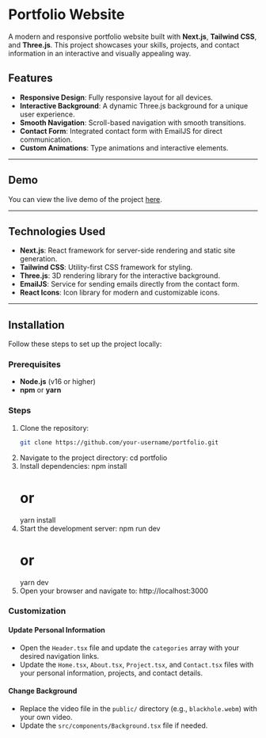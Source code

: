 # Portfolio Website

A modern and responsive portfolio website built with **Next.js**, **Tailwind CSS**, and **Three.js**. This project showcases your skills, projects, and contact information in an interactive and visually appealing way.

## Features

- **Responsive Design**: Fully responsive layout for all devices.
- **Interactive Background**: A dynamic Three.js background for a unique user experience.
- **Smooth Navigation**: Scroll-based navigation with smooth transitions.
- **Contact Form**: Integrated contact form with EmailJS for direct communication.
- **Custom Animations**: Type animations and interactive elements.

---

## Demo

You can view the live demo of the project [here](#).

---

## Technologies Used

- **Next.js**: React framework for server-side rendering and static site generation.
- **Tailwind CSS**: Utility-first CSS framework for styling.
- **Three.js**: 3D rendering library for the interactive background.
- **EmailJS**: Service for sending emails directly from the contact form.
- **React Icons**: Icon library for modern and customizable icons.

---

## Installation

Follow these steps to set up the project locally:

### Prerequisites

- **Node.js** (v16 or higher)
- **npm** or **yarn**

### Steps

1. Clone the repository:
    ```bash
    git clone https://github.com/your-username/portfolio.git
2. Navigate to the project directory:
    cd portfolio
3. Install dependencies:
    npm install
    # or
    yarn install
4. Start the development server:
    npm run dev
    # or
    yarn dev
5. Open your browser and navigate to:
    http://localhost:3000

### Customization

#### Update Personal Information
- Open the `Header.tsx` file and update the `categories` array with your desired navigation links.
- Update the `Home.tsx`, `About.tsx`, `Project.tsx`, and `Contact.tsx` files with your personal information, projects, and contact details.

#### Change Background
- Replace the video file in the `public/` directory (e.g., `blackhole.webm`) with your own video.
- Update the `src/components/Background.tsx` file if needed.
